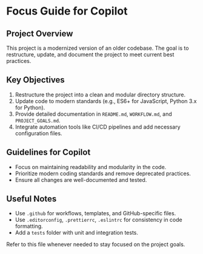 # Focus Guide for Copilot

## Project Overview
This project is a modernized version of an older codebase. The goal is to restructure, update, and document the project to meet current best practices.

## Key Objectives
1. Restructure the project into a clean and modular directory structure.
2. Update code to modern standards (e.g., ES6+ for JavaScript, Python 3.x for Python).
3. Provide detailed documentation in `README.md`, `WORKFLOW.md`, and `PROJECT_GOALS.md`.
4. Integrate automation tools like CI/CD pipelines and add necessary configuration files.

## Guidelines for Copilot
- Focus on maintaining readability and modularity in the code.
- Prioritize modern coding standards and remove deprecated practices.
- Ensure all changes are well-documented and tested.

## Useful Notes
- Use `.github` for workflows, templates, and GitHub-specific files.
- Use `.editorconfig`, `.prettierrc`, `.eslintrc` for consistency in code formatting.
- Add a `tests` folder with unit and integration tests.

Refer to this file whenever needed to stay focused on the project goals.
